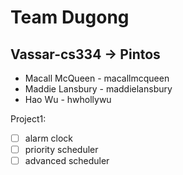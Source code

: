 # Team Dugong
## Vassar-cs334 -> Pintos 

- Macall McQueen - macallmcqueen
- Maddie Lansbury - maddielansbury
- Hao Wu - hwhollywu

Project1:
- [ ] alarm clock
- [ ] priority scheduler
- [ ] advanced scheduler
